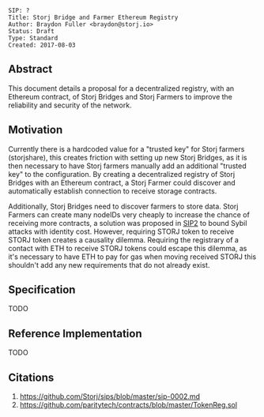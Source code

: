 ```
SIP: ?
Title: Storj Bridge and Farmer Ethereum Registry
Author: Braydon Fuller <braydon@storj.io>
Status: Draft
Type: Standard
Created: 2017-08-03
```

Abstract
--------
This document details a proposal for a decentralized registry, with an Ethereum contract, of Storj Bridges and Storj Farmers to improve the reliability and security of the network.

Motivation
----------

Currently there is a hardcoded value for a "trusted key" for Storj farmers (storjshare), this creates friction with setting up new Storj Bridges, as it is then necessary to have Storj farmers manually add an additional "trusted key" to the configuration. By creating a decentralized registry of Storj Bridges with an Ethereum contract, a Storj Farmer could discover and automatically establish connection to receive storage contracts.

Additionally, Storj Bridges need to discover farmers to store data. Storj Farmers can create many nodeIDs very cheaply to increase the chance of receiving more contracts, a solution was proposed in [SIP2](https://github.com/Storj/sips/blob/master/sip-0002.md) to bound Sybil attacks with identity cost. However, requiring STORJ token to receive STORJ token creates a causality dilemma. Requiring the registrary of a contact with ETH to receive STORJ tokens could escape this dilemma, as it's necessary to have ETH to pay for gas when moving received STORJ this shouldn't add any new requirements that do not already exist.

Specification
-------------

TODO

Reference Implementation
------------------------

TODO


Citations
--------------
1. https://github.com/Storj/sips/blob/master/sip-0002.md
2. https://github.com/paritytech/contracts/blob/master/TokenReg.sol
